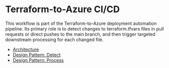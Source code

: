 # Terraform-to-Azure CI/CD

This workflow is part of the Terraform-to-Azure deployment automation pipeline.
Its primary role is to detect changes to terraform.tfvars files in pull requests or direct pushes to the main branch, and then trigger targeted downstream processing for each changed file.

- [Architecture](https://www.grinntec.net/architecture/terraform-to-azure-cicd/)
- [Design Pattern: Detect](https://www.grinntec.net/design-patterns/github-actions/automate-terraform-deployment-detect/)
- [Design Pattern: Process](https://www.grinntec.net/design-patterns/github-actions/automate-terraform-deployment-process/)
